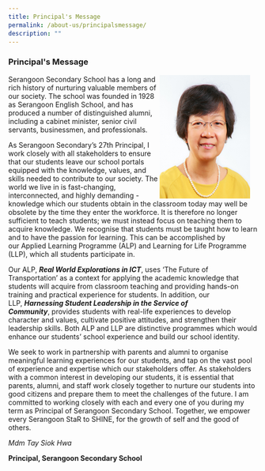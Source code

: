 ```yaml
---
title: Principal's Message
permalink: /about-us/principalsmessage/
description: ""
---
```

### Principal's Message
 

<img src="/images/School%20Steering%20Committee/Tay%20Siok%20Hwa_v2.jpg" style="width:183px;height:250px;margin-right:15px;" align = "Right">Serangoon Secondary School has a long and rich history of nurturing valuable members of our society. The school was founded in 1928 as Serangoon English School, and has produced a number of distinguished alumni, including a cabinet minister, senior civil servants, businessmen, and professionals.


As Serangoon Secondary’s 27th Principal, I work closely with all stakeholders to ensure that our students leave our school portals equipped with the knowledge, values, and skills needed to contribute to our society. The world we live in is fast-changing, interconnected, and highly demanding - knowledge which our students obtain in the classroom today may well be obsolete by the time they enter the workforce. It is therefore no longer sufficient to teach students; we must instead focus on teaching them to acquire knowledge. We recognise that students must be taught how to learn and to have the passion for learning. This can be accomplished by our Applied Learning Programme (ALP) and Learning for Life Programme (LLP), which all students participate in.

Our ALP, **_Real World Explorations in ICT_**, uses ‘The Future of Transportation’ as a context for applying the academic knowledge that students will acquire from classroom teaching and providing hands-on training and practical experience for students. In addition, our LLP, **_Harnessing Student Leadership in the Service of Community_**, provides students with real-life experiences to develop character and values, cultivate positive attitudes, and strengthen their leadership skills. Both ALP and LLP are distinctive programmes which would enhance our students’ school experience and build our school identity.

We seek to work in partnership with parents and alumni to organise meaningful learning experiences for our students, and tap on the vast pool of experience and expertise which our stakeholders offer. As stakeholders with a common interest in developing our students, it is essential that parents, alumni, and staff work closely together to nurture our students into good citizens and prepare them to meet the challenges of the future. I am committed to working closely with each and every one of you during my term as Principal of Serangoon Secondary School. Together, we empower every Serangoon StaR to SHINE, for the growth of self and the good of others.
  

*Mdm Tay Siok Hwa*

**Principal, Serangoon Secondary School**
